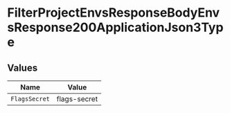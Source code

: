 # FilterProjectEnvsResponseBodyEnvsResponse200ApplicationJson3Type


## Values

| Name          | Value         |
| ------------- | ------------- |
| `FlagsSecret` | flags-secret  |